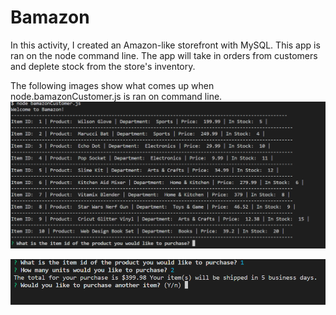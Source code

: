 # Bamazon

In this activity, I created an Amazon-like storefront with MySQL. This app is ran on the node command line. The app will take in orders from customers and deplete stock from the store's inventory.

The following images show what comes up when node.bamazonCustomer.js is ran on command line.
![bamazon](bamazon.PNG)

![bambam](bamazon2.PNG)